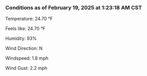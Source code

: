 ### Conditions as of February 19, 2025 at 1:23:18 AM CST 

Temperature: 24.70 &deg;F

Feels like: 24.70 &deg;F

Humidity: 93%

Wind Direction: N

Windspeed: 1.8 mph

Wind Gust: 2.2 mph


